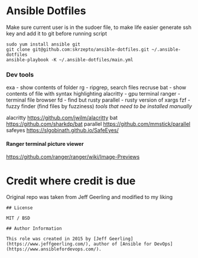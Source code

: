 # Ansible Dotfiles

Make sure current user is in the sudoer file,
to make life easier generate ssh key and add it to git before running script

```
sudo yum install ansible git
git clone git@github.com:skrzepto/ansible-dotfiles.git ~/.ansible-dotfiles
ansible-playbook -K ~/.ansible-dotfiles/main.yml
```

### Dev tools

exa - show contents of folder
rg - ripgrep, search files recruse
bat - show contents of file with syntax highlighting
alacritty - gpu terminal
ranger - terminal file browser
fd - find but rusty
parallel - rusty version of xargs
fzf - fuzzy finder (find files by fuzziness)
*tools that need to be installed manually*

alacritty https://github.com/jwilm/alacritty
bat https://github.com/sharkdp/bat
parallel https://github.com/mmstick/parallel
safeyes https://slgobinath.github.io/SafeEyes/

#### Ranger terminal picture viewer
https://github.com/ranger/ranger/wiki/Image-Previews

# Credit where credit is due

Original repo was taken from Jeff Geerling and modified to my liking

```
## License

MIT / BSD

## Author Information

This role was created in 2015 by [Jeff Geerling](https://www.jeffgeerling.com/), author of [Ansible for DevOps](https://www.ansiblefordevops.com/).
```
